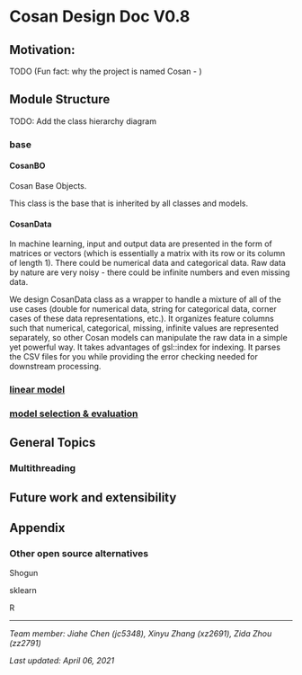 
# Cosan Design Doc V0.8

## Motivation: 
TODO
(Fun fact: why the project is named Cosan - )


## Module Structure
TODO: Add the class hierarchy diagram

### base

#### CosanBO
Cosan Base Objects. 

This class is the base that is inherited by all classes and models. 

#### CosanData

In machine learning, input and output data are presented in the form of matrices or vectors (which is essentially a matrix with its row or its column of length 1). There could be numerical data and categorical data. Raw data by nature are very noisy - there could be infinite numbers and even missing data. 

We design CosanData class as a wrapper to handle a mixture of all of the use cases (double for numerical data, string for categorical data, corner cases of these data representations, etc.). It organizes feature columns such that numerical, categorical, missing, infinite values are represented separately, so other Cosan models can manipulate the raw data in a simple yet powerful way. It takes advantages of gsl::index for indexing. It parses the CSV files for you while providing the error checking needed for downstream processing. 


### [linear model](https://github.com/gchenra/cosan/blob/jiahe/ModelDesignDoc.md)

### [model selection & evaluation](https://github.com/gchenra/cosan/blob/jiahe/SelectDesignDoc.md)



## General Topics

### Multithreading

## Future work and extensibility

## Appendix

### Other open source alternatives

Shogun

sklearn

R



----

*Team member: Jiahe Chen (jc5348), Xinyu Zhang (xz2691), Zida Zhou (zz2791)*

*Last updated: April 06, 2021*
